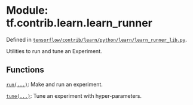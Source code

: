 <div itemscope itemtype="http://developers.google.com/ReferenceObject">
<meta itemprop="name" content="tf.contrib.learn.learn_runner" />
</div>

# Module: tf.contrib.learn.learn_runner



Defined in [`tensorflow/contrib/learn/python/learn/learn_runner_lib.py`](https://www.tensorflow.org/code/tensorflow/contrib/learn/python/learn/learn_runner_lib.py).

Utilities to run and tune an Experiment.


## Functions

[`run(...)`](../../../tf/contrib/learn/learn_runner/run.md): Make and run an experiment.

[`tune(...)`](../../../tf/contrib/learn/learn_runner/tune.md): Tune an experiment with hyper-parameters.

